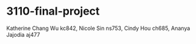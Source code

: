 # 3110-final-project

Katherine Chang Wu kc842,
Nicole Sin ns753,
Cindy Hou ch685,
Ananya Jajodia aj477
